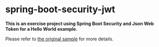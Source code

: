 # spring-boot-security-jwt

__This is an exercise project using Spring Boot Security and Json Web Token for a Hello World example.__

Please refer to [the original sample](https://www.javainuse.com/spring/boot-jwt) for more details. 


